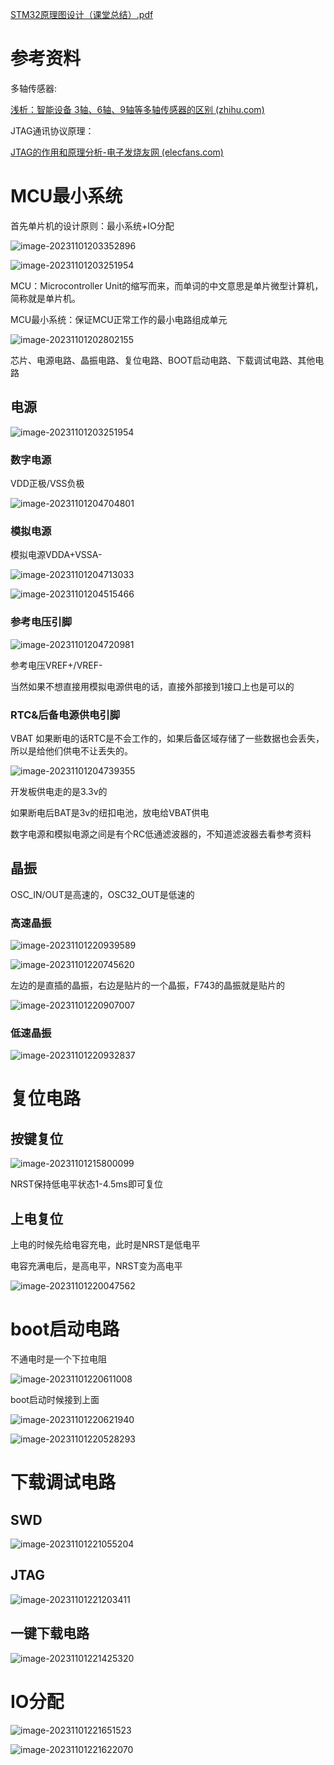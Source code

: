  [STM32原理图设计（课堂总结）.pdf](STM32原理图设计（课堂总结）.pdf) 

# 参考资料

多轴传感器:

[浅析：智能设备 3轴、6轴、9轴等多轴传感器的区别 (zhihu.com)](https://www.zhihu.com/tardis/sogou/art/589549496)

JTAG通讯协议原理：

[JTAG的作用和原理分析-电子发烧友网 (elecfans.com)](https://m.elecfans.com/article/696779.html)

# MCU最小系统

首先单片机的设计原则：最小系统+IO分配

![image-20231101203352896](assets/image-20231101203352896.png)

![image-20231101203251954](assets/image-20231101203251954.png)

MCU：Microcontroller Unit的缩写而来，而单词的中文意思是单片微型计算机，简称就是单片机。

MCU最小系统：保证MCU正常工作的最小电路组成单元

![image-20231101202802155](assets/image-20231101202802155.png)

芯片、电源电路、晶振电路、复位电路、BOOT启动电路、下载调试电路、其他电路

## 电源



![image-20231101203251954](assets/image-20231101203251954.png)

### 数字电源

VDD正极/VSS负极

![image-20231101204704801](assets/image-20231101204704801.png)

### 模拟电源

模拟电源VDDA+VSSA-

![image-20231101204713033](assets/image-20231101204713033.png)

![image-20231101204515466](assets/image-20231101204515466.png)

### 参考电压引脚

![image-20231101204720981](assets/image-20231101204720981.png)

参考电压VREF+/VREF-

当然如果不想直接用模拟电源供电的话，直接外部接到1接口上也是可以的

### RTC&后备电源供电引脚

VBAT 如果断电的话RTC是不会工作的，如果后备区域存储了一些数据也会丢失，所以是给他们供电不让丢失的。

![image-20231101204739355](assets/image-20231101204739355.png)

开发板供电走的是3.3v的

如果断电后BAT是3v的纽扣电池，放电给VBAT供电

数字电源和模拟电源之间是有个RC低通滤波器的，不知道滤波器去看参考资料

## 晶振

OSC_IN/OUT是高速的，OSC32_OUT是低速的

### 高速晶振

![image-20231101220939589](assets/image-20231101220939589.png)

![image-20231101220745620](assets/image-20231101220745620.png)

左边的是直插的晶振，右边是贴片的一个晶振，F743的晶振就是贴片的

![image-20231101220907007](assets/image-20231101220907007.png)

### 低速晶振

![image-20231101220932837](assets/image-20231101220932837.png)

# 复位电路

## 按键复位

![image-20231101215800099](assets/image-20231101215800099.png)

NRST保持低电平状态1-4.5ms即可复位

## 上电复位

上电的时候先给电容充电，此时是NRST是低电平

电容充满电后，是高电平，NRST变为高电平

![image-20231101220047562](assets/image-20231101220047562.png)

# boot启动电路

不通电时是一个下拉电阻

![image-20231101220611008](assets/image-20231101220611008.png)

boot启动时候接到上面

![image-20231101220621940](assets/image-20231101220621940.png)

![image-20231101220528293](assets/image-20231101220528293.png)

# 下载调试电路

## SWD

![image-20231101221055204](assets/image-20231101221055204.png)

## JTAG

![image-20231101221203411](assets/image-20231101221203411.png)

## 一键下载电路

![image-20231101221425320](assets/image-20231101221425320.png)

# IO分配

![image-20231101221651523](assets/image-20231101221651523.png)

![image-20231101221622070](assets/image-20231101221622070.png)